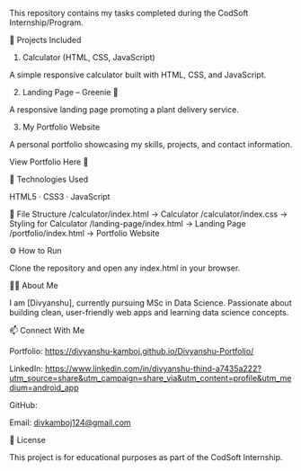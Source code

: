 This repository contains my tasks completed during the CodSoft Internship/Program.

📝 Projects Included
1. Calculator (HTML, CSS, JavaScript)

A simple responsive calculator built with HTML, CSS, and JavaScript.

2. Landing Page – Greenie 🌱

A responsive landing page promoting a plant delivery service.

3. My Portfolio Website

A personal portfolio showcasing my skills, projects, and contact information.

View Portfolio Here
 🔗

🚀 Technologies Used

HTML5 · CSS3 · JavaScript

📂 File Structure
/calculator/index.html → Calculator
/calculator/index.css  → Styling for Calculator
/landing-page/index.html → Landing Page
/portfolio/index.html   → Portfolio Website

⚙️ How to Run

Clone the repository and open any index.html in your browser.

👨‍💻 About Me

I am [Divyanshu], currently pursuing MSc in Data Science. Passionate about building clean, user-friendly web apps and learning data science concepts.

📫 Connect With Me

Portfolio: https://divyanshu-kamboj.github.io/Divyanshu-Portfolio/

LinkedIn: https://www.linkedin.com/in/divyanshu-thind-a7435a222?utm_source=share&utm_campaign=share_via&utm_content=profile&utm_medium=android_app

GitHub: 

Email: divkamboj124@gmail.com

📜 License

This project is for educational purposes as part of the CodSoft Internship.
